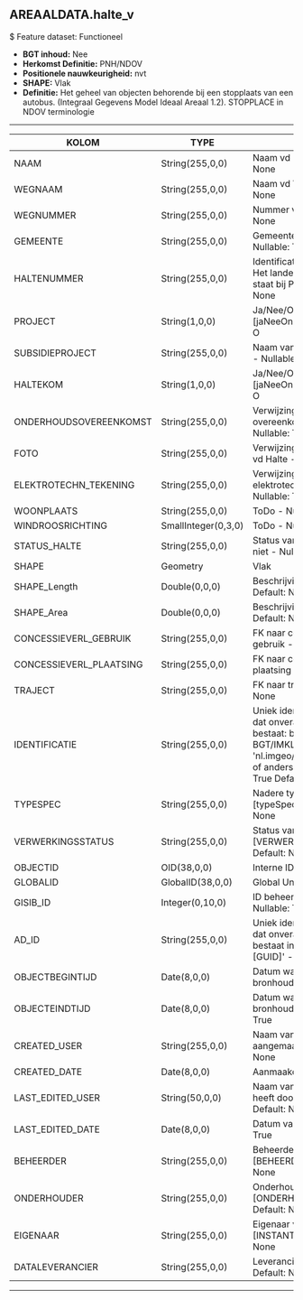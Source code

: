 ﻿## AREAALDATA.halte_v

$ Feature dataset: Functioneel


* __BGT inhoud:__ Nee
* __Herkomst Definitie:__ PNH/NDOV
* __Positionele nauwkeurigheid:__ nvt
* __SHAPE:__ Vlak
* __Definitie:__ Het geheel van objecten behorende bij een stopplaats van een autobus. (Integraal Gegevens Model Ideaal Areaal 1.2). STOPPLACE in NDOV terminologie


***

|KOLOM                               |TYPE              |DEFINITIE|
|------                              |----              |-----    |
|NAAM                                |String(255,0,0)     |Naam vd Halte - Nullable: True Default: None|
|WEGNAAM                             |String(255,0,0)     |Naam vd Weg - Nullable: True Default: None|
|WEGNUMMER                           |String(255,0,0)     |Nummer vd Weg - Nullable: True Default: None|
|GEMEENTE                            |String(255,0,0)     |Gemeentenaam, keuzelijst [GEMEENTE] - Nullable: True Default: None|
|HALTENUMMER                         |String(255,0,0)     |Identificatienummer van de Halte. Let op: Het landelijk unieke nummer van NDOV staat bij Perron! - Nullable: True Default: None|
|PROJECT                             |String(1,0,0)       |Ja/Nee/Onbekend, keuzelijst [jaNeeOnbekend] Nullable: True Default: O|
|SUBSIDIEPROJECT                     |String(255,0,0)     |Naam van het subsidieproject voor aanleg - Nullable: True Default: None|
|HALTEKOM                            |String(1,0,0)       |Ja/Nee/Onbekend, keuzelijst [jaNeeOnbekend] Nullable: False Default: O|
|ONDERHOUDSOVEREENKOMST              |String(255,0,0)     |Verwijzing naar de Onderhoud overeenkomst (documentnr, locatie e.d.)- Nullable: True Default: None|
|FOTO                                |String(255,0,0)     |Verwijzing naar naam/locatie van een foto vd Halte - Nullable: True Default: None|
|ELEKTROTECHN_TEKENING               |String(255,0,0)     |Verwijzing naar naam/locatie van een elektrotechnische tekening vd Halte - Nullable: True Default: None|
|WOONPLAATS                          |String(255,0,0)     |ToDo - Nullable: True Default: None|
|WINDROOSRICHTING                    |SmallInteger(0,3,0) |ToDo - Nullable: True|
|STATUS_HALTE                        |String(255,0,0)     |Status van de halte: is deze in gebruik of niet - Nullable: True Default: None|
|SHAPE                               |Geometry            |Vlak|
|SHAPE_Length                        |Double(0,0,0)       |Beschrijving: - keuzelijst [] Nullable: True Default: None|
|SHAPE_Area                          |Double(0,0,0)       |Beschrijving: - keuzelijst [] Nullable: True Default: None|
|CONCESSIEVERL_GEBRUIK               |String(255,0,0)     |FK naar concessieverlener_tbl - voor het gebruik - Nullable: True Default: None|
|CONCESSIEVERL_PLAATSING             |String(255,0,0)     |FK naar concessieverlener_tbl - voor de plaatsing - Nullable: True Default: None|
|TRAJECT                             |String(255,0,0)     |FK naar traject_v - Nullable: True Default: None|
|IDENTIFICATIE                       |String(255,0,0)     |Uniek identificatienummer voor het object dat onveranderlijk is zolang het object bestaat: bevat indien van toepassing BGT/IMKL ID in format 'nl.imgeo/imkl.bronhouderscode.LokaalID' of anders: '00000'.LokaalID - Nullable: True Default: None|
|TYPESPEC                            |String(255,0,0)     |Nadere typering van het object, keuzelijst [typeSpecHLT] - Nullable: True Default: None|
|VERWERKINGSSTATUS                   |String(255,0,0)     |Status van de gegevens, keuzelijst [VERWERKINGSSTATUS] - Nullable: False Default: Nieuw|
|OBJECTID                            |OID(38,0,0)         |Interne ID ArcGIS - Nullable: False|
|GLOBALID                            |GlobalID(38,0,0)    |Global Unique Identifier - Nullable: False|
|GISIB_ID                            |Integer(0,10,0)     |ID beheer openbare ruimte (GISIB) - Nullable: True|
|AD_ID                               |String(255,0,0)     |Uniek identificatienummer voor het object dat onveranderlijk is zolang het object bestaat in Areaaldata: in format 'AD.[GUID]' - Nullable: False Default: None|
|OBJECTBEGINTIJD                     |Date(8,0,0)         |Datum waarop het object bij de bronhouder is ontstaan - Nullable: True|
|OBJECTEINDTIJD                      |Date(8,0,0)         |Datum waarop het object bij de bronhouder niet meer geldig is - Nullable: True|
|CREATED_USER                        |String(255,0,0)     |Naam van gebruiker die de rij heeft aangemaakt - Nullable: True Default: None|
|CREATED_DATE                        |Date(8,0,0)         |Aanmaakdatum - Nullable: True|
|LAST_EDITED_USER                    |String(50,0,0)      |Naam van gebruiker die de laatste mutatie heeft doorgevoerd - Nullable: True Default: None|
|LAST_EDITED_DATE                    |Date(8,0,0)         |Datum van de laatste mutatie - Nullable: True|
|BEHEERDER                           |String(255,0,0)     |Beheerder van het object, keuzelijst [BEHEERDER] - Nullable: True Default: None|
|ONDERHOUDER                         |String(255,0,0)     |Onderhouder van het object, keuzelijst [ONDERHOUDER] - Nullable: True Default: None|
|EIGENAAR                            |String(255,0,0)     |Eigenaar van het object, keuzelijst [INSTANTIE] - Nullable: True Default: None|
|DATALEVERANCIER                     |String(255,0,0)    |Leverancier van de data - Nullable: True Default: None| 

***
